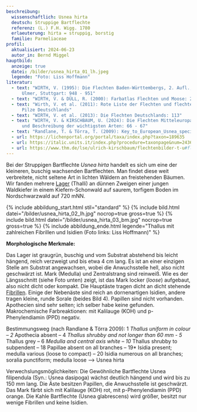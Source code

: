 ```yaml
---
beschreibung:
  wissenschaftlich: Usnea hirta
  deutsch: Struppige Bartflechte
  referenz: (L.) F.H. Wigg. 1780
  erlaeuterung: hirta = struppig, borstig
  familie: Parmeliaceae
profil:
  aktualisiert: 2024-06-23
  autor_in: Bernd Miggel
hauptbild:
  anzeige: true
  datei: /bilder/usnea_hirta_01_lh.jpeg
  legende: "Foto: Liss Hoffmann"
literatur:
  - text: "WIRTH, V. (1995): Die Flechten Baden-Württembergs, 2. Aufl., 1006 S.;
      Ulmer, Stuttgart: 948 - 951"
  - text: "WIRTH, V. & DÜLL, R. (2000): Farbatlas Flechten und Moose: 27"
  - text: "Wirth, V. et al. (2011): Rote Liste der Flechten und flechtenbewohnende
      Pilze Deutschlands"
  - text: "WIRTH, V. et al. (2013): Die Flechten Deutschlands: 113"
  - text: "WIRTH, V. & KIRSCHBAUM, U. (2024): Die Flechten Mitteleuropas. Bestimmung
      und Beschreibung der wichtigsten Arten: 66 - 67"
  - text: "Randlane, T. & Törra, T. (2009): Key_to_European_Usnea_species"
  - url: https://lichenportal.org/portal/taxa/index.php?taxon=189635
  - url: https://italic.units.it/index.php?procedure=taxonpage&num=2436
  - url: https://www.thm.de/lse/ulrich-kirschbaum/flechtenbilder-t-u#flechtenbilder-u
---
```

Bei der Struppigen Bartflechte *Usnea hirta* handelt es sich um eine der kleineren, buschig wachsenden Bartflechten. Man findet diese weit verbreitete, nicht seltene Art in lichten Wäldern an freistehenden Bäumen. Wir fanden mehrere [Lager](<Lager "Glossar">) (Thalli) an dünnen Zweigen einer jungen Waldkiefer in einem Kiefern-Schonwald auf saurem, torfigem Boden im Nordschwarzwald auf 720 mNN.

{% include abbildung_start.html stil="standard" %}
{% include bild.html datei="/bilder/usnea_hirta_02_lh.jpg" nocrop=true gross=true %}
{% include bild.html datei="/bilder/usnea_hirta_03_bm.jpg" nocrop=true gross=true %}
{% include abbildung_ende.html legende="Thallus mit zahlreichen Fibrillen und Isidien (Foto links: Liss Hoffmann)" %}

**Morphologische Merkmale:**

Das Lager ist graugrün, buschig und vom Substrat abstehend bis leicht hängend, reich verzweigt und bis etwa 4 cm lang. Es ist an einer einzigen Stelle am Substrat angewachsen, wobei die Anwuchsstelle hell, also nicht geschwärzt ist. Mark (Medulla) und Zentralstrang sind reinweiß. Wie es der Längsschnitt (siehe Foto unten) zeigt, ist das Mark locker (*loose*) aufgebaut, also nicht dicht oder kompakt. Die Hauptäste tragen dicht an dicht stehende [Fibrillen](<Fibrillen "Glossar">). Einige der Nebenäste sind reich an dornenartigen Isidien, andere tragen kleine, runde Sorale (beides Bild 4). Papillen sind nicht vorhanden. Apothecien sind sehr selten; ich selber habe keine gefunden.
Makrochemische Farbreaktionen: mit Kalilauge (KOH) und p-Phenylendiamin (PPD) negativ.

Bestimmungsweg (nach Randlane & Törra 2009):
1 *Thallus uniform in colour – 2* Apothecia absent – 4 *Thallus shrubby and not longer than 60 mm - 5* Thallus grey – 6 *Medulla and central axis white – 10* Thallus shrubby to subpendent – 18 Papillae absent on all branches – 19* Isidia present; medulla various (loose to compact) – 20 Isidia numerous on all branches; soralia punctiform; medulla loose --> Usnea hirta

Verwechslungsmöglichkeiten:
Die Gewöhnliche Bartflechte Usnea filipendula (Syn.: Usnea dasipoga) wächst deutlich hängend und wird bis zu 150 mm lang. Die Äste besitzen Papillen, die Anwuchsstelle ist geschwärzt. Das Mark färbt sich mit Kalilauge (KOH) rot, mit p-Phenylendiamin (PPD) orange.
Die Kahle Bartflechte (Usnea glabrescens) wird größer, besitzt nur wenige Fibrillen und keine Isidien.